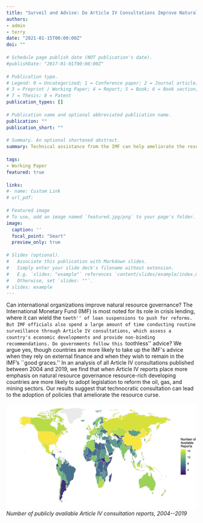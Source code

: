 ```yaml
---
title: "Surveil and Advise: Do Article IV Consultations Improve Natural Resource Governance?"
authors:
- admin
- terry
date: "2021-01-15T00:00:00Z"
doi: ""

# Schedule page publish date (NOT publication's date).
#publishDate: "2017-01-01T00:00:00Z"

# Publication type.
# Legend: 0 = Uncategorized; 1 = Conference paper; 2 = Journal article;
# 3 = Preprint / Working Paper; 4 = Report; 5 = Book; 6 = Book section;
# 7 = Thesis; 8 = Patent
publication_types: []

# Publication name and optional abbreviated publication name.
publication: ""
publication_short: ""

# Summary. An optional shortened abstract.
summary: Technical assistance from the IMF can help ameliorate the resource curse.

tags:
- Working Paper
featured: true

links:
#- name: Custom Link
# url_pdf: 

# Featured image
# To use, add an image named `featured.jpg/png` to your page's folder. 
image:
  caption: ''
  focal_point: "Smart"
  preview_only: true

# Slides (optional).
#   Associate this publication with Markdown slides.
#   Simply enter your slide deck's filename without extension.
#   E.g. `slides: "example"` references `content/slides/example/index.md`.
#   Otherwise, set `slides: ""`.
# slides: example
---
```


Can international organizations improve natural resource governance? The International Monetary Fund (IMF) is most noted for its role in crisis lending, where it can wield the ``teeth'' of loan suspensions to push for reforms. But IMF officials also spend a large amount of time conducting routine surveillance through Article IV consultations, which assess a country's economic developments and provide non-binding recommendations. Do governments follow this ``toothless'' advice?  We argue yes, though countries are more likely to take up the IMF's advice when they rely on external finance and when they wish to remain in the IMF’s ``good graces.''  In an analysis of all Article IV consultations published between 2004 and 2019, we find that when Article IV reports place more emphasis on natural resource governance resource-rich developing countries are more likely to adopt legislation to reform the oil, gas, and mining sectors. Our results suggest that technocratic consultation can lead to the adoption of policies that ameliorate the resource curse.

![Number of publicly available Article IV consultation reports, 2004--2019](featured.png)
*Number of publicly available Article IV consultation reports, 2004--2019*